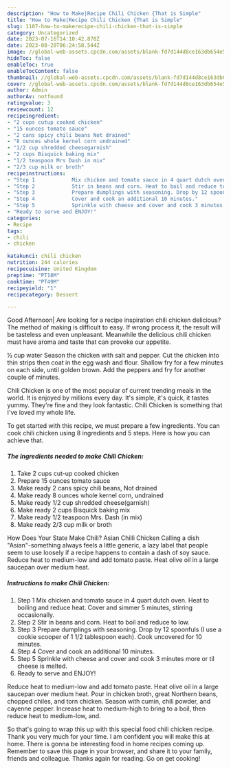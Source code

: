 ```yaml
---
description: "How to Make|Recipe Chili Chicken {That is Simple"
title: "How to Make|Recipe Chili Chicken {That is Simple"
slug: 1107-how-to-makerecipe-chili-chicken-that-is-simple
category: Uncategorized
date: 2023-07-16T14:10:42.870Z
date: 2023-08-20T06:24:58.544Z
image: //global-web-assets.cpcdn.com/assets/blank-fd7d144d8ce163db654e5a02c40b08a2775adb7897d16e4062681dc7e1b2800f.png
hideToc: false
enableToc: true
enableTocContent: false
thumbnail: //global-web-assets.cpcdn.com/assets/blank-fd7d144d8ce163db654e5a02c40b08a2775adb7897d16e4062681dc7e1b2800f.png
cover: //global-web-assets.cpcdn.com/assets/blank-fd7d144d8ce163db654e5a02c40b08a2775adb7897d16e4062681dc7e1b2800f.png
author: Admin
authorAv: notfound
ratingvalue: 3
reviewcount: 12
recipeingredient:
- "2 cups cutup cooked chicken"
- "15 ounces tomato sauce"
- "2 cans spicy chili beans Not drained"
- "8 ounces whole kernel corn undrained"
- "1/2 cup shredded cheesegarnish"
- "2 cups Bisquick baking mix"
- "1/2 teaspoon Mrs Dash in mix"
- "2/3 cup milk or broth"
recipeinstructions:
- "Step 1            Mix chicken and tomato sauce in 4 quart dutch oven. Heat to boiling and reduce heat. Cover and simmer 5 minutes, stirring occasionally."
- "Step 2            Stir in beans and corn. Heat to boil and reduce to low."
- "Step 3            Prepare dumplings with seasoning. Drop by 12 spoonfuls (I use a cookie scooper of 1 1/2 tablespoon each). Cook uncovered for 10 minutes."
- "Step 4            Cover and cook an additional 10 minutes."
- "Step 5            Sprinkle with cheese and cover and cook 3 minutes more or til cheese is melted."
- "Ready to serve and ENJOY!"
categories:
- Recipe
tags:
- chili
- chicken

katakunci: chili chicken 
nutrition: 244 calories
recipecuisine: United Kingdom
preptime: "PT18M"
cooktime: "PT49M"
recipeyield: "1"
recipecategory: Dessert

---
```



Good Afternoon| Are looking for a recipe inspiration chili chicken delicious? The method of making is difficult to easy. If wrong process it, the result will be tasteless and even unpleasant. Meanwhile the delicious chili chicken must have aroma and taste that can provoke our appetite.





½ cup water Season the chicken with salt and pepper. Cut the chicken into thin strips then coat in the egg wash and flour. Shallow fry for a few minutes on each side, until golden brown. Add the peppers and fry for another couple of minutes.

Chili Chicken is one of the most popular of current trending meals in the world. It is enjoyed by millions every day. It's simple, it's quick, it tastes yummy. They're fine and they look fantastic. Chili Chicken is something that I've loved my whole life.


To get started with this recipe, we must prepare a few ingredients. You can cook chili chicken using 8 ingredients and 5 steps. Here is how you can achieve that.

<!--inarticleads1-->

##### The ingredients needed to make Chili Chicken:

1. Take 2 cups cut-up cooked chicken
1. Prepare 15 ounces tomato sauce
1. Make ready 2 cans spicy chili beans, Not drained
1. Make ready 8 ounces whole kernel corn, undrained
1. Make ready 1/2 cup shredded cheese(garnish)
1. Make ready 2 cups Bisquick baking mix
1. Make ready 1/2 teaspoon Mrs. Dash (in mix)
1. Make ready 2/3 cup milk or broth


How Does Your State Make Chili? Asian Chilli Chicken Calling a dish &#34;Asian&#34;-something always feels a little generic, a lazy label that people seem to use loosely if a recipe happens to contain a dash of soy sauce. Reduce heat to medium-low and add tomato paste. Heat olive oil in a large saucepan over medium heat. 

<!--inarticleads2-->

##### Instructions to make Chili Chicken:

1. Step 1            Mix chicken and tomato sauce in 4 quart dutch oven. Heat to boiling and reduce heat. Cover and simmer 5 minutes, stirring occasionally.
1. Step 2            Stir in beans and corn. Heat to boil and reduce to low.
1. Step 3            Prepare dumplings with seasoning. Drop by 12 spoonfuls (I use a cookie scooper of 1 1/2 tablespoon each). Cook uncovered for 10 minutes.
1. Step 4            Cover and cook an additional 10 minutes.
1. Step 5            Sprinkle with cheese and cover and cook 3 minutes more or til cheese is melted.
1. Ready to serve and ENJOY!

Reduce heat to medium-low and add tomato paste. Heat olive oil in a large saucepan over medium heat. Pour in chicken broth, great Northern beans, chopped chiles, and torn chicken. Season with cumin, chili powder, and cayenne pepper. Increase heat to medium-high to bring to a boil, then reduce heat to medium-low, and. 

So that's going to wrap this up with this special food chili chicken recipe. Thank you very much for your time. I am confident you will make this at home. There is gonna be interesting food in home recipes coming up. Remember to save this page in your browser, and share it to your family, friends and colleague. Thanks again for reading. Go on get cooking!

